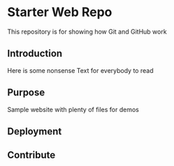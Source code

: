 # Starter Web Repo

This repository is for showing how Git and GitHub work

## Introduction

Here is some nonsense Text for everybody to read

## Purpose

Sample website with plenty of files for demos

## Deployment

## Contribute